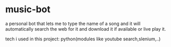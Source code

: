# music-bot
a personal bot that lets me to type the name of a song and it will automatically search the web for it and download it if available or live play it.

tech i used in this project:
python(modules like youtube search,slenium,..)
